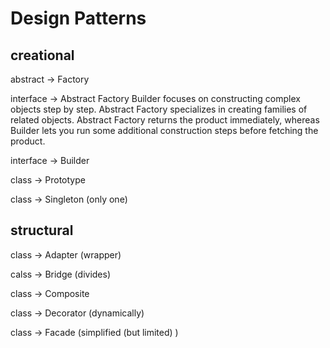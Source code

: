 # Design Patterns
## creational
abstract	->	Factory 

interface	->	Abstract Factory Builder focuses on constructing complex objects step by step. Abstract Factory specializes in creating families of related objects. Abstract Factory returns the product immediately, whereas Builder lets you run some additional construction steps before fetching the product.

interface	->	Builder

class   	->	Prototype

class   	->	Singleton (only one)

## structural
class   	->	Adapter (wrapper)

calss   	->	Bridge (divides)

class   	->	Composite

class   	->	Decorator (dynamically)

class   	->	Facade (simplified (but limited) )
